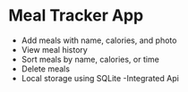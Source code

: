 # Meal Tracker App
- Add meals with name, calories, and photo
- View meal history
- Sort meals by name, calories, or time
- Delete meals
- Local storage using SQLite
-Integrated Api
